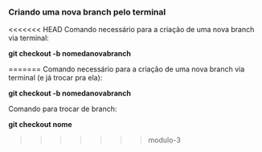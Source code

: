 ### Criando uma nova branch pelo terminal

<<<<<<< HEAD
Comando necessário para a criação de uma nova branch via terminal:

**git checkout -b nomedanovabranch**

=======
Comando necessário para a criação de uma nova branch via terminal (e já trocar pra ela):

**git checkout -b nomedanovabranch**

Comando para trocar de branch:

**git checkout nome**
>>>>>>> modulo-3
